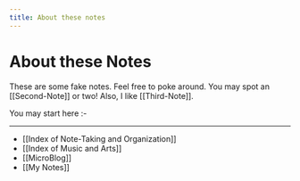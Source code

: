 ```yaml
---
title: About these notes
---
```

# About these Notes
These are some fake notes. Feel free to poke around. You may spot an [[Second-Note]]  or two! Also, I like [[Third-Note]].


You may start here :- 

---

- [[Index of Note-Taking and Organization]]
- [[Index of Music and Arts]]
- [[MicroBlog]]
- [[My Notes]]